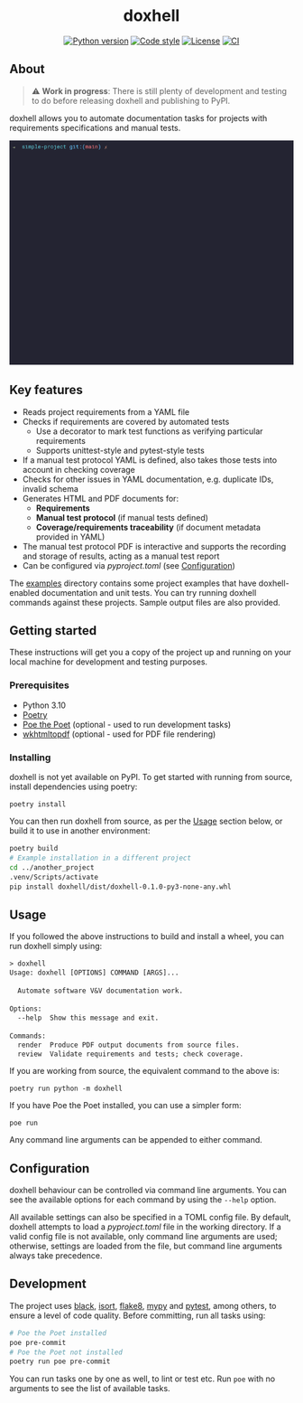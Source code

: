 <div align="center">

<h1>doxhell</h1>

[![Python version](https://img.shields.io/badge/python-v3.10-blue)]()
[![Code style](https://img.shields.io/badge/code%20style-black-black)](
  https://github.com/psf/black)
[![License](https://img.shields.io/badge/license-MIT-blue.svg)](/LICENSE)
[![CI](https://github.com/sisalik/doxhell/actions/workflows/ci.yml/badge.svg)](
  https://github.com/sisalik/doxhell/actions/workflows/ci.yml)

</div>

## About

> :warning: **Work in progress**: There is still plenty of development and testing to do
before releasing doxhell and publishing to PyPI.

doxhell allows you to automate documentation tasks for projects with requirements
specifications and manual tests.

<img src="assets/demo.gif" width="600" alt="Demo"/>

## Key features
- Reads project requirements from a YAML file
- Checks if requirements are covered by automated tests
  - Use a decorator to mark test functions as verifying particular requirements
  - Supports unittest-style and pytest-style tests
- If a manual test protocol YAML is defined, also takes those tests into account in
  checking coverage
- Checks for other issues in YAML documentation, e.g. duplicate IDs, invalid schema
- Generates HTML and PDF documents for:
  - **Requirements**
  - **Manual test protocol** (if manual tests defined)
  - **Coverage/requirements traceability** (if document metadata provided in YAML)
- The manual test protocol PDF is interactive and supports the recording and storage of
  results, acting as a manual test report
- Can be configured via *pyproject.toml* (see [Configuration](#Configuration))

The [examples](/examples/) directory contains some project examples that have doxhell-enabled
documentation and unit tests. You can try running doxhell commands against these
projects. Sample output files are also provided.

## Getting started

These instructions will get you a copy of the project up and running on your local
machine for development and testing purposes.

### Prerequisites

- Python 3.10
- [Poetry](https://python-poetry.org/)
- [Poe the Poet](https://github.com/nat-n/poethepoet) (optional - used to run
  development tasks)
- [wkhtmltopdf](http://wkhtmltopdf.org/) (optional - used for PDF file rendering)

### Installing

doxhell is not yet available on PyPI. To get started with running from source, install dependencies using poetry:
```
poetry install
```

You can then run doxhell from source, as per the [Usage](#Usage) section below, or build
it to use in another environment:
```bash
poetry build
# Example installation in a different project
cd ../another_project
.venv/Scripts/activate
pip install doxhell/dist/doxhell-0.1.0-py3-none-any.whl
```

## Usage

If you followed the above instructions to build and install a wheel, you can run
doxhell simply using:
```
> doxhell
Usage: doxhell [OPTIONS] COMMAND [ARGS]...

  Automate software V&V documentation work.

Options:
  --help  Show this message and exit.

Commands:
  render  Produce PDF output documents from source files.
  review  Validate requirements and tests; check coverage.
```

If you are working from source, the equivalent command to the above is:
```
poetry run python -m doxhell
```

If you have Poe the Poet installed, you can use a simpler form:
```
poe run
```

Any command line arguments can be appended to either command.

## Configuration
doxhell behaviour can be controlled via command line arguments. You can see the
available options for each command by using the `--help` option.

All available settings can also be specified in a TOML config file. By default,
doxhell attempts to load a *pyproject.toml* file in the working directory. If a valid
config file is not available, only command line arguments are used; otherwise, settings
are loaded from the file, but command line arguments always take precedence.

## Development
The project uses [black](https://github.com/psf/black),
[isort](https://github.com/PyCQA/isort), [flake8](https://github.com/PyCQA/flake8),
[mypy](https://github.com/python/mypy) and
[pytest](https://github.com/pytest-dev/pytest), among others, to ensure a level of code
quality. Before committing, run all tasks using:
```bash
# Poe the Poet installed
poe pre-commit
# Poe the Poet not installed
poetry run poe pre-commit
```

You can run tasks one by one as well, to lint or test etc. Run `poe` with no arguments
to see the list of available tasks.
